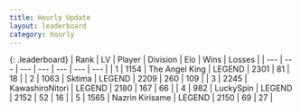 ```yaml
---
title: Hourly Update
layout: leaderboard
category: hourly
---
```


{: .leaderboard}
| Rank | LV | Player | Division | Elo | Wins | Losses |
| --- | --- | --- | --- | --- | --- | --- |
| <span data-change="0">1</span> | 1154 | <span title="ID: 547162">The Angel King</span> | LEGEND | <span data-change="0">2301</span> | <span data-change="0">81</span> | <span data-change="0">18</span> |
| <span data-change="0">2</span> | 1063 | <span title="ID: 353063">Sktima</span> | LEGEND | <span data-change="-11">2209</span> | <span data-change="0">260</span> | <span data-change="1">109</span> |
| <span data-change="0">3</span> | 2245 | <span title="ID: 164871">KawashiroNitori</span> | LEGEND | <span data-change="18">2180</span> | <span data-change="2">167</span> | <span data-change="0">66</span> |
| <span data-change="0">4</span> | 982 | <span title="ID: 498412">LuckySpin</span> | LEGEND | <span data-change="0">2152</span> | <span data-change="0">52</span> | <span data-change="0">16</span> |
| <span data-change="0">5</span> | 1565 | <span title="ID: 315148">Nazrin Kirisame</span> | LEGEND | <span data-change="0">2150</span> | <span data-change="0">69</span> | <span data-change="0">27</span> |